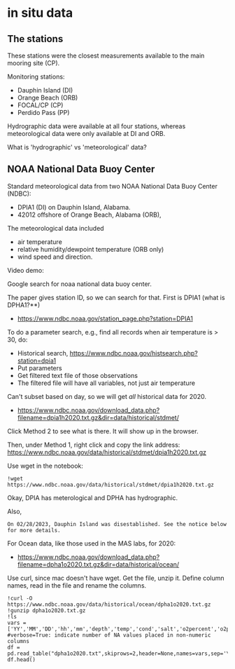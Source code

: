# in situ data

## The stations
These stations were the closest measurements available to the main mooring site (CP). 

Monitoring stations:
- Dauphin Island (DI) 
- Orange Beach (ORB) 
- FOCAL/CP (CP)
- Perdido Pass (PP) 

Hydrographic data were available at all four stations, whereas meteorological data 
were only available at DI and ORB.

What is 'hydrographic' vs 'meteorological' data?

## NOAA National Data Buoy Center
Standard meteorological data from two NOAA National Data Buoy Center (NDBC): 
- DPIA1 (DI) on Dauphin Island, Alabama. 
- 42012 offshore of Orange Beach, Alabama (ORB), 

The meteorological data included 
- air temperature
- relative humidity/dewpoint temperature (ORB only)
- wind speed and direction. 

Video demo:

Google search for noaa national data buoy center.

The paper gives station ID, so we can search for that.  First is DPIA1 (what is DPHA1?**)
- https://www.ndbc.noaa.gov/station_page.php?station=DPIA1

To do a parameter search, e.g., find all records when air temperature is > 30, do:
- Historical search, https://www.ndbc.noaa.gov/histsearch.php?station=dpia1
- Put parameters
- Get filtered text file of those observations
- The filtered file will have all variables, not just air temperature

Can't subset based on day, so we will get *all* historical data for 2020.
- https://www.ndbc.noaa.gov/download_data.php?filename=dpia1h2020.txt.gz&dir=data/historical/stdmet/

Click Method 2 to see what is there.  It will show up in the browser.

Then, under Method 1, right click and copy the link address:
https://www.ndbc.noaa.gov/data/historical/stdmet/dpia1h2020.txt.gz

Use wget in the notebook:
```
!wget https://www.ndbc.noaa.gov/data/historical/stdmet/dpia1h2020.txt.gz
```

Okay, DPIA has meterological and DPHA has hydrographic.

Also,
```
On 02/28/2023, Dauphin Island was disestablished. See the notice below for more details.
```

For Ocean data, like those used in the MAS labs, for 2020:
- https://www.ndbc.noaa.gov/download_data.php?filename=dpha1o2020.txt.gz&dir=data/historical/ocean/

Use curl, since mac doesn't have wget.  Get the file, unzip it.  Define column names, read in the file and rename the columns.
```
!curl -O https://www.ndbc.noaa.gov/data/historical/ocean/dpha1o2020.txt.gz
!gunzip dpha1o2020.txt.gz
!ls
vars = ['YY','MM','DD','hh','mm','depth','temp','cond','salt','o2percent','o2ppm','clcon','turb','ph','eh']
#verbose=True: indicate number of NA values placed in non-numeric columns
df =  pd.read_table("dpha1o2020.txt",skiprows=2,header=None,names=vars,sep='\s+',verbose=True)
df.head()
```

  







